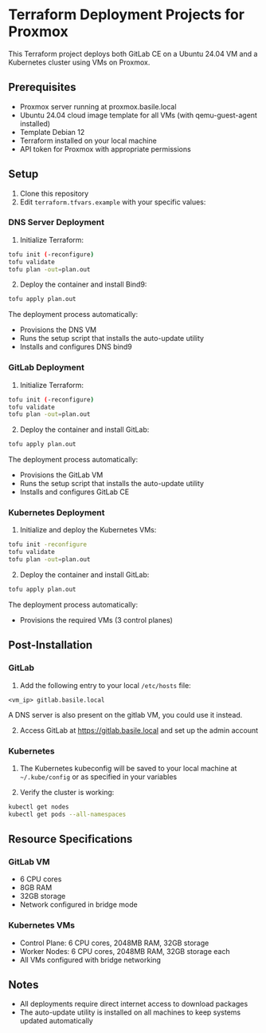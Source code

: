 # Terraform Deployment Projects for Proxmox

This Terraform project deploys both GitLab CE on a Ubuntu 24.04 VM and a Kubernetes cluster using VMs on Proxmox.

## Prerequisites

- Proxmox server running at proxmox.basile.local
- Ubuntu 24.04 cloud image template for all VMs (with qemu-guest-agent installed)
- Template Debian 12
- Terraform installed on your local machine
- API token for Proxmox with appropriate permissions

## Setup

1. Clone this repository
2. Edit `terraform.tfvars.example` with your specific values:

### DNS Server Deployment

1. Initialize Terraform:

```bash
tofu init (-reconfigure)
tofu validate
tofu plan -out=plan.out
```

2. Deploy the container and install Bind9:

```bash
tofu apply plan.out
```

The deployment process automatically:
- Provisions the DNS VM
- Runs the setup script that installs the auto-update utility
- Installs and configures DNS bind9

### GitLab Deployment

1. Initialize Terraform:

```bash
tofu init (-reconfigure)
tofu validate
tofu plan -out=plan.out
```

2. Deploy the container and install GitLab:

```bash
tofu apply plan.out
```

The deployment process automatically:
- Provisions the GitLab VM
- Runs the setup script that installs the auto-update utility
- Installs and configures GitLab CE

### Kubernetes Deployment

1. Initialize and deploy the Kubernetes VMs:

```bash
tofu init -reconfigure
tofu validate
tofu plan -out=plan.out
```

2. Deploy the container and install GitLab:

```bash
tofu apply plan.out
```

The deployment process automatically:
- Provisions the required VMs (3 control planes)

## Post-Installation

### GitLab

1. Add the following entry to your local `/etc/hosts` file:

```
<vm_ip> gitlab.basile.local
```
A DNS server is also present on the gitlab VM, you could use it instead.

2. Access GitLab at https://gitlab.basile.local and set up the admin account

### Kubernetes

1. The Kubernetes kubeconfig will be saved to your local machine at `~/.kube/config` or as specified in your variables

2. Verify the cluster is working:

```bash
kubectl get nodes
kubectl get pods --all-namespaces
```

## Resource Specifications

### GitLab VM
- 6 CPU cores
- 8GB RAM 
- 32GB storage
- Network configured in bridge mode

### Kubernetes VMs
- Control Plane: 6 CPU cores, 2048MB RAM, 32GB storage
- Worker Nodes: 6 CPU cores, 2048MB RAM, 32GB storage each
- All VMs configured with bridge networking

## Notes

- All deployments require direct internet access to download packages
- The auto-update utility is installed on all machines to keep systems updated automatically
